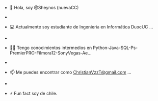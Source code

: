 - 👋 Hola, soy @Sheynos (nuevaCC)

- 
- 💻 Actualmente soy estudiante de Ingeniería en Informática DuocUC ...

- 
- 👨‍💻 Tengo conocimientos intermedios en Python-Java-SQL-Ps-PremierPRO-Filmora12-SonyVegas-Ae...

- 
- 📫 Me puedes encontrar como ChristianVzzT@gmail.com ...

- 
- ⚡ Fun fact soy de chile.

<!---
Sheynos/Sheynos is a ✨ special ✨ repository because its `README.md` (this file) appears on your GitHub profile.
You can click the Preview link to take a look at your changes.
--->
